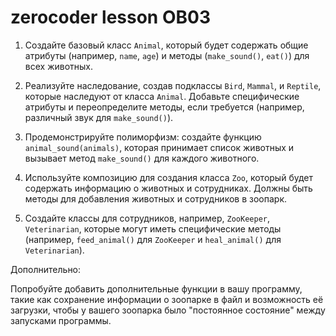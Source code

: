 # zerocoder lesson OB03
1. Создайте базовый класс `Animal`, который будет содержать общие атрибуты (например, `name`, `age`) и методы (`make_sound()`, `eat()`) для всех животных.

2. Реализуйте наследование, создав подклассы `Bird`, `Mammal`, и `Reptile`, которые наследуют от класса `Animal`. Добавьте специфические атрибуты и переопределите методы, если требуется (например, различный звук для `make_sound()`).

3. Продемонстрируйте полиморфизм: создайте функцию `animal_sound(animals)`, которая принимает список животных и вызывает метод `make_sound()` для каждого животного.

4. Используйте композицию для создания класса `Zoo`, который будет содержать информацию о животных и сотрудниках. Должны быть методы для добавления животных и сотрудников в зоопарк.

5. Создайте классы для сотрудников, например, `ZooKeeper`, `Veterinarian`, которые могут иметь специфические методы (например, `feed_animal()` для `ZooKeeper` и `heal_animal()` для `Veterinarian`).



Дополнительно:

Попробуйте добавить дополнительные функции в вашу программу, такие как сохранение информации о зоопарке в файл и возможность её загрузки, чтобы у вашего зоопарка было "постоянное состояние" между запусками программы.

